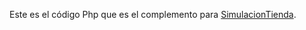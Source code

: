 Este es el código Php que es el complemento para [SimulacionTienda](https://github.com/saragl728/SimulacionTienda).